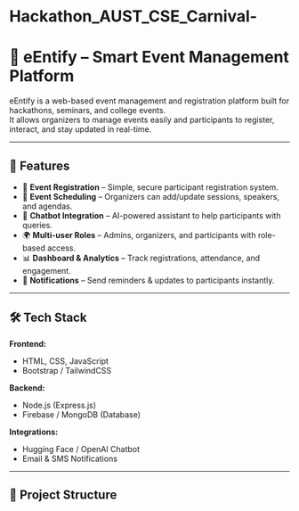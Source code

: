 # Hackathon_AUST_CSE_Carnival-

# 🎉 eEntify – Smart Event Management Platform

eEntify is a web-based event management and registration platform built for hackathons, seminars, and college events.  
It allows organizers to manage events easily and participants to register, interact, and stay updated in real-time.  

---

## 🚀 Features
- 📝 **Event Registration** – Simple, secure participant registration system.  
- 📅 **Event Scheduling** – Organizers can add/update sessions, speakers, and agendas.  
- 💬 **Chatbot Integration** – AI-powered assistant to help participants with queries.  
- 🌍 **Multi-user Roles** – Admins, organizers, and participants with role-based access.  
- 📊 **Dashboard & Analytics** – Track registrations, attendance, and engagement.  
- 📢 **Notifications** – Send reminders & updates to participants instantly.  

---

## 🛠️ Tech Stack
**Frontend:**  
- HTML, CSS, JavaScript  
- Bootstrap / TailwindCSS  

**Backend:**  
- Node.js (Express.js)  
- Firebase / MongoDB (Database)  

**Integrations:**  
- Hugging Face / OpenAI Chatbot  
- Email & SMS Notifications  

---

## 📂 Project Structure
